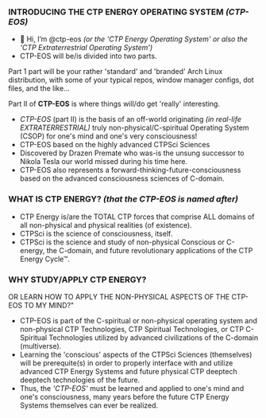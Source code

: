 ### INTRODUCING THE CTP ENERGY OPERATING SYSTEM *(CTP-EOS)*

- 👋 Hi, I’m @ctp-eos *(or the 'CTP Energy Operating System' or also the 'CTP Extraterrestrial Operating System')*
- CTP-EOS will be/is divided into two parts.

Part 1 part will be your rather 'standard' and 'branded' Arch Linux distribution,
with some of your typical repos, window manager configs, dot files, and the like...

Part II of **CTP-EOS** is where things will/do get 'really' interesting.
- *CTP-EOS* (part II) is the basis of an off-world originating *(in real-life EXTRATERRESTRIAL)* truly non-physical/C-spiritual Operating System (CSOP) for one's mind and one's very consciousness!
- CTP-EOS based on the highly advanced CTPSci Sciences
- Discovered by Drazen Premate who was-is the unsung successor to Nikola Tesla our world missed during his time here.
- CTP-EOS also represents a forward-thinking-future-consciousness based on the advanced consciousness sciences of C-domain.


### WHAT IS CTP ENERGY? *(that the CTP-EOS is named after)*

- CTP Energy is/are the TOTAL CTP forces that comprise ALL domains of all non-physical and physical realities (of existence).
- CTPSci is the science of consciousness, itself.
- CTPSci is the science and study of non-physical Conscious or C-energy, the C-domain, and future revolutionary applications of the CTP Energy Cycle™.


### WHY STUDY/APPLY CTP ENERGY? 
OR LEARN HOW TO APPLY THE NON-PHYSICAL ASPECTS OF THE CTP-EOS TO MY MIND?"

- CTP-EOS is part of the C-spiritual or non-physical operating system and non-physical CTP Technologies, CTP Spiritual Technologies, or CTP C-Spiritual Technologies utilized by advanced civilizations of the C-domain (multiverse).
- Learning the 'conscious' aspects of the CTPSci Sciences (themselves) will be prerequite(s) in order to properly interface with and utilize advanced CTP Energy Systems and future physical CTP deeptech deeptech technologies of the future.
- Thus, the *'CTP-EOS'* must be learned and applied to one's mind and one's consciousness, many years before the future CTP Energy Systems themselves can ever be realized.


<!---
ctp-eos/ctp-eos is a ✨ special ✨ repository because its `README.md` (this file) appears on your GitHub profile.
You can click the Preview link to take a look at your changes.
--->
